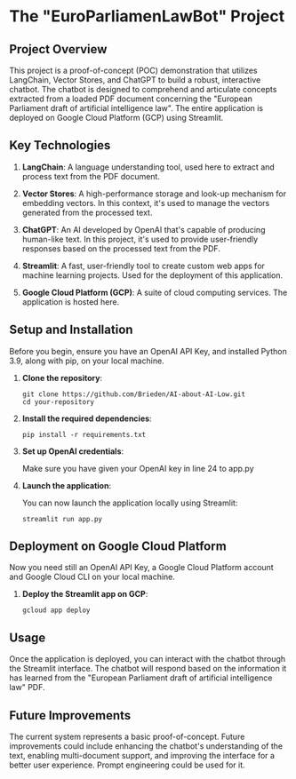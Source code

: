 # The "EuroParliamenLawBot" Project

## Project Overview

This project is a proof-of-concept (POC) demonstration that utilizes LangChain, Vector Stores, and ChatGPT to build a robust, interactive chatbot. The chatbot is designed to comprehend and articulate concepts extracted from a loaded PDF document concerning the "European Parliament draft of artificial intelligence law". The entire application is deployed on Google Cloud Platform (GCP) using Streamlit.

## Key Technologies

1. **LangChain**: A language understanding tool, used here to extract and process text from the PDF document.

2. **Vector Stores**: A high-performance storage and look-up mechanism for embedding vectors. In this context, it's used to manage the vectors generated from the processed text.

3. **ChatGPT**: An AI developed by OpenAI that's capable of producing human-like text. In this project, it's used to provide user-friendly responses based on the processed text from the PDF.

4. **Streamlit**: A fast, user-friendly tool to create custom web apps for machine learning projects. Used for the deployment of this application.

5. **Google Cloud Platform (GCP)**: A suite of cloud computing services. The application is hosted here.

## Setup and Installation

Before you begin, ensure you have an OpenAI API Key, and installed Python 3.9, along with pip, on your local machine.

1. **Clone the repository**:

   ```
   git clone https://github.com/Brieden/AI-about-AI-Low.git
   cd your-repository
   ```

2. **Install the required dependencies**:

   ```
   pip install -r requirements.txt
   ```

3. **Set up OpenAI credentials**:

   Make sure you have given your OpenAI key in line 24 to app.py

4. **Launch the application**:

   You can now launch the application locally using Streamlit:

   ```
   streamlit run app.py
   ```

## Deployment on Google Cloud Platform
Now you need still an OpenAI API Key, a Google Cloud Platform account and Google Cloud CLI on your local machine.


1. **Deploy the Streamlit app on GCP**:

   ```
   gcloud app deploy
   ```

## Usage

Once the application is deployed, you can interact with the chatbot through the Streamlit interface. The chatbot will respond based on the information it has learned from the "European Parliament draft of artificial intelligence law" PDF.

## Future Improvements

The current system represents a basic proof-of-concept. Future improvements could include enhancing the chatbot's understanding of the text, enabling multi-document support, and improving the interface for a better user experience. Prompt engineering could be used for it.
